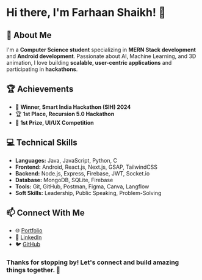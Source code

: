 # Hi there, I'm Farhaan Shaikh! 👋

## 🚀 About Me
I'm a **Computer Science student** specializing in **MERN Stack development** and **Android development**. Passionate about AI, Machine Learning, and 3D animation, I love building **scalable, user-centric applications** and participating in **hackathons**.

## 🏆 Achievements
- 🥇 **Winner, Smart India Hackathon (SIH) 2024**
- 🏆 **1st Place, Recursion 5.0 Hackathon**
- 🎨 **1st Prize, UI/UX Competition**

## 💻 Technical Skills
- **Languages:** Java, JavaScript, Python, C
- **Frontend:** Android, React.js, Next.js, GSAP, TailwindCSS
- **Backend:** Node.js, Express, Firebase, JWT, Socket.io
- **Database:** MongoDB, SQLite, Firebase
- **Tools:** Git, GitHub, Postman, Figma, Canva, Langflow
- **Soft Skills:** Leadership, Public Speaking, Problem-Solving

## 📫 Connect With Me
- 🌐 [Portfolio](https://portfolio-fsfarhaans-projects.vercel.app)
- 💼 [LinkedIn](https://linkedin.com/in/fsfarhaanshaikh)
- 🐦 [GitHub](https://github.com/FSfarhaan)

### Thanks for stopping by! Let's connect and build amazing things together. 🚀
